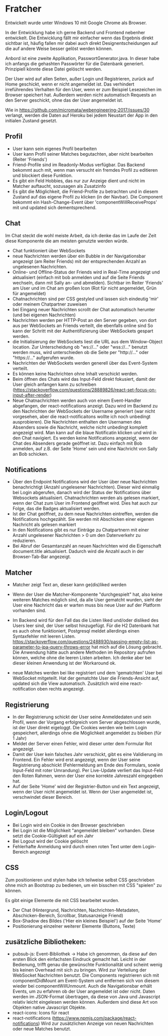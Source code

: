# Fratcher
Entwickelt wurde unter Windows 10 mit Google Chrome als Browser.

In der Entwicklung habe ich gerne Backend und Frontend nebenher entwickelt. Die Entwicklung fällt mir einfacher wenn das Ergebnis direkt sichtbar ist, häufig fallen mir dabei auch direkt Designentscheidungen auf die auf andere Weise besser gelöst werden können.

Anbord ist eine zweite Applikation, PasswortGenerator.java. In dieser habe ich anfangs die gehashten Passwörter für die Datenbank generiert.
Prinzipiell könnte diese Datei gelöscht werden.

Der User wird auf allen Seiten, außer Login und Registrieren, zurück auf Home geschickt, wenn er nicht angemeldet ist. Das verhindert irreführendes Verhalten für den User, wenn er zum Beispiel Lesezeichen im Browser speichert hat. Außerdem werden nicht automatisch Requests an den Server geschickt, ohne das der User angemeldet ist.

Wie in https://github.com/micromata/webengineering-2017/issues/30 verlangt, werden die Daten auf Heroku bei jedem Neustart der App in den initialen Zustand gesetzt.


## Profil
- User kann sein eigenes Profil bearbeiten
- User kann Profil seiner Matches begutachten, aber nicht bearbeiten (Reiter 'Friends')
- Friend-Profile sind im Readonly-Modus verfügbar. Das Backend bekommt auch mit, wenn man versucht ein fremdes Profil zu editieren und blockiert diese Funktion.
- Es gibt ein Feld Hobbies, das nur zur Anzeige dient und nicht im Matcher auftaucht, sozusagen als Zusatzinfo  
- Es gibt die Möglichkeit, die Friend-Profile zu betrachten und in diesem Zustand auf das eigene Profil zu klicken (in der Navbar).
	Die Component bekommt ein Hash-Change-Event über 'componentWillReceiveProps' mit und updated sich dementsprechend.

## Chat
Im Chat steckt die wohl meiste Arbeit, da ich denke das im Laufe der Zeit diese Komponente die am meisten genutzte werden würde.
- Chat funktioniert über WebSockets
- neue Nachrichten werden über ein Bubble in der Navigationsbar angezeigt (am Reiter Friends) mit der entsprechenden Anzahl an ungelesenen 	Nachrichten.
- Online- und Offline-Status der Friends wird in Real-Time angezeigt und aktualisiert (einfach mit bob anmelden und auf die Seite Friends wechseln, dann mit Sally an- und abmelden).
	Sichtbar im Reiter 'Friends' am User und im Chat am großen Icon (Rot für nicht angemeldet, Grün für angemeldet)
- Chatnachrichten sind per CSS gestyled und lassen sich eindeutig 'mir' oder meinem Chatpartner zuweisen
- bei Eingang neuer Nachrichten scrollt der Chat automatisch herunter (und bei eigenen Nachrichten)
- Nachrichten werden per HTTP-Post an den Server gegeben, von dort aus per WebSockets an Friends verteilt, die ebenfalls online sind
	So kann der Schritt mit der Authentifizierung über WebSockets gespart werden.
- die Initialisierung der WebSockets liest die URL aus dem Window-Object location. Zur Unterscheidung ob "ws://..." oder "wss://..." benutzt werden muss, wird unterschieden ob die Seite per "http://..." oder "https://..." aufgerufen wurde.  
- Nachrichten der WebSockets werden generell über das Event-System verteilt.
- Es können keine Nachrichten ohne Inhalt verschickt werden.
- Beim öffnen des Chats wird das Input-Feld direkt fokusiert, damit der User gleich anfangen kann zu schreiben
	(https://stackoverflow.com/questions/28889826/react-set-focus-on-input-after-render)
- Neue Chatnachrichten werden auch von einem Event-Handler abgefangen, der react-notifications anzeigt. Dazu wird im Backend zu den Nachrichten der WebSockets der Username generiert (war nicht vorgesehen, aber die react-notificaitons wollte ich noch unbedingt ausprobieren). Die Nachrichten enthalten den Usernamen des Absenders sowie die Nachricht, welche nicht unbedingt komplett angezeigt wird. Man kann auf die blaue Notificatin klicken und wird in den Chat navigiert. Es werden keine Notifications angezeigt, wenn der Chat des Absenders gerade geöffnet ist. Dazu einfach mit Bob anmelden, auf z.B. der Seite 'Home' sein und eine Nachricht von Sally an Bob schicken. 

## Notifications
- Über den Endpoint Notifications wird der User über neue Nachrichten benachrichtigt (Anzahl ungelesener Nachrichten).
	Dieser wird einmalig bei Login abgerufen, danach wird der Status der Notifications über Websockets aktualisiert.
	Chatnachrichten werden als gelesen markiert, wenn der Chat zum User im Frontend geöffnet wird.
	Dies hat auch zur Folge, das die Badges aktualisiert werden.
- Ist der Chat geöffnet, zu dem neue Nachrichten eintreffen, werden die Notifications hochgezählt. Sie werden mit Abschicken einer eigenen Nachricht als gelesen markiert
- In den Notifications gibt es nur Einträge zu Chatpartnern mit einer Anzahl ungelesener Nachrichten > 0 um den Datenverkehr zu reduzieren.
- Bei Abruf der Gesamtanzahl an neuen Nachrichten wird die Eigenschaft document.title aktualisiert. Dadurch wird die Anzahl auch in der Browser-Tab-Bar angezeigt.
	
## Matcher
- Matcher zeigt Text an, dieser kann ge(dis)liked werden
- Wenn der User die Matcher-Komponente "durchgespielt" hat, also keine weiteren Matches möglich sind, da alle User gematcht wurden, sieht der User eine Nachricht das er warten muss bis neue User auf der Platform vorhanden sind.
 
- Im Backend wird für den Fall das die Listen liked und/oder disliked des Users leer sind, der User selbst hinzugefügt. Für die H2 Datenbank hat es auch ohne funktioniert, Postgresql meldet allerdings einen Syntaxfehler mit leeren Listen. 
https://stackoverflow.com/questions/2488930/passing-empty-list-as-parameter-to-jpa-query-throws-error hat mich auf die Lösung gebracht.
Die Anwendung hätte auch andere Methoden im Repository aufrufen können, welche ohne die leeren Listen arbeiten. Ich denke aber bei dieser kleinen Anwendung ist der Workaround ok.
- neue Matches werden bei like registriert und dem 'gematchten' User bei WebSocket mitgeteilt. Hat der gematchte User die Friends-Ansicht auf, updated sich die View automatisch. Zusätzlich wird eine react-notification oben rechts angezeigt.

## Registrierung
- In der Registrierung schickt der User seine Anmeldedaten und sein Profil, wenn der Vorgang erfolgreich vom Server abgeschlossen wurde, ist der User direkt eigeloggt. Die Cookies werden wie beim Login gespeichert, allerdings ohne die Möglichkeit angemeldet zu bleiben (für 1 Jahr)
- Meldet der Server einen Fehler, wird dieser unter dem Formular Rot angezeigt.
- Damit der User kein falsches Jahr verschickt, gibt es eine Validierung im Frontend. Ein Fehler wird erst angezeigt, wenn der User seine Registrierung abschickt (Fehlermeldung am Ende des Formulars, sowie Input-Feld mit roter Umrandung). Per Live-Update verliert das Input-Feld den Roten Rahmen, wenn der User eine korrekte Jahreszahl eingegeben hat. 
- Auf der Seite 'Home' wird der Registrier-Button und ein Text angezeigt, wenn der User nicht angemeldet ist. Wenn der User angemeldet ist, verschwindet dieser Bereich. 

## Login/Logout
- Bei Login wird ein Cookie in den Browser geschrieben
- Bei Login ist die Möglichkeit "angemeldet bleiben" vorhanden. Diese setzt die Cookie-Gültigkeit auf ein Jahr
- Bei Logout wird der Cookie gelöscht
- Fehlerhafte Anmeldung wird durch einen roten Text unter dem Login-Bereich angezeigt

## CSS
Zum positionieren und stylen habe ich teilweise selbst CSS geschrieben ohne mich an Bootstrap zu bedienen, um ein bisschen mit CSS "spielen" zu können.

Es gibt einige Elemente die mit CSS bearbeitet wurden. 
- Der Chat (Hintergrund, Nachrichten, Nachrichten-Metadaten, Abschicken-Bereich, Scrollbar, Statusanzeige Friend)
- Box-Shadow des Bildes ('Hier ein kleines Beispiel') auf der Seite 'Home'
- Positionierung einzelner weiterer Elemente (Buttons, Texte)

## zusätzliche Bibliotheken:
- pubsub-js: Event-Bibliothek -> Habe ich genommen, da diese auf den ersten Blick den einfachsten Eindruck gemacht hat.
	Leicht in der Bedienung, trifft genau die gewünschte Funktionalität und scheint wenig bis keinen Overhead mit sich zu bringen. 
	Wird zur Verteilung der WebSocket Nachrichten benutzt. Die Components registrieren sich mit componentDidMount am Event-System und 
	entfernen sich von diesem wieder bei componentWillUnmount.
	Auch die Navigationsbar erhält Events, um zu erfahren ob der User angemeldet ist oder nicht.
	Daten werden im JSON-Format übertragen, da diese von Java und Javascript relativ leicht eingelesen werden können. Außerdem sind diese Art von Objekten native Javascript Objekte.
- react-icons: Icons für react
- react-notifications (https://www.npmjs.com/package/react-notifications)
	Wird zur zusätzlichen Anzeige von neuen Nachrichten oder neue Matches benutzt.